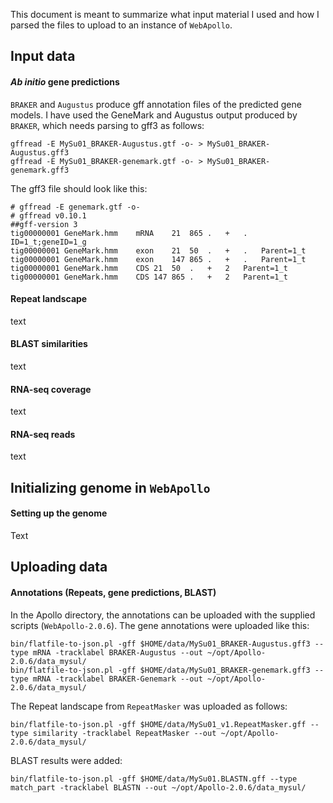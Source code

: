 This document is meant to summarize what input material I used and how I parsed the files to upload to an instance of `WebApollo`. 

## Input data
#### *Ab initio* gene predictions
`BRAKER` and `Augustus` produce gff annotation files of the predicted gene models. I have used the GeneMark and Augustus output produced by `BRAKER`, which needs parsing to gff3 as follows: 
```ShellSession
gffread -E MySu01_BRAKER-Augustus.gtf -o- > MySu01_BRAKER-Augustus.gff3
gffread -E MySu01_BRAKER-genemark.gtf -o- > MySu01_BRAKER-genemark.gff3
```
The gff3 file should look like this: 
```
# gffread -E genemark.gtf -o-
# gffread v0.10.1
##gff-version 3
tig00000001	GeneMark.hmm	mRNA	21	865	.	+	.	ID=1_t;geneID=1_g
tig00000001	GeneMark.hmm	exon	21	50	.	+	.	Parent=1_t
tig00000001	GeneMark.hmm	exon	147	865	.	+	.	Parent=1_t
tig00000001	GeneMark.hmm	CDS	21	50	.	+	2	Parent=1_t
tig00000001	GeneMark.hmm	CDS	147	865	.	+	2	Parent=1_t
```

#### Repeat landscape
text

#### BLAST similarities
text

#### RNA-seq coverage
text

#### RNA-seq reads
text

## Initializing genome in `WebApollo`
#### Setting up the genome
Text

## Uploading data
#### Annotations (Repeats, gene predictions, BLAST)
In the Apollo directory, the annotations can be uploaded with the supplied scripts (`WebApollo-2.0.6`). The gene annotations were uploaded like this:
```ShellSession
bin/flatfile-to-json.pl -gff $HOME/data/MySu01_BRAKER-Augustus.gff3 --type mRNA -tracklabel BRAKER-Augustus --out ~/opt/Apollo-2.0.6/data_mysul/
bin/flatfile-to-json.pl -gff $HOME/data/MySu01_BRAKER-genemark.gff3 --type mRNA -tracklabel BRAKER-Genemark --out ~/opt/Apollo-2.0.6/data_mysul/
```
The Repeat landscape from `RepeatMasker` was uploaded as follows:
```ShellSession
bin/flatfile-to-json.pl -gff $HOME/data/MySu01_v1.RepeatMasker.gff --type similarity -tracklabel RepeatMasker --out ~/opt/Apollo-2.0.6/data_mysul/
```
BLAST results were added:
```ShellSession
bin/flatfile-to-json.pl -gff $HOME/data/MySu01.BLASTN.gff --type match_part -tracklabel BLASTN --out ~/opt/Apollo-2.0.6/data_mysul/
```

